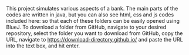 This project simulates various aspects of a bank.
The main parts of the codes are written in java, but you can also see html, css and js codes included here: so that each of these folders can be easily opened using BlueJ.
To download a folder from GitHub, navigate to your desired repository, select the folder you want to download from GitHub, copy the URL, navigate to https://download-directory.github.io/ and paste the URL into the text box, and hit enter.

